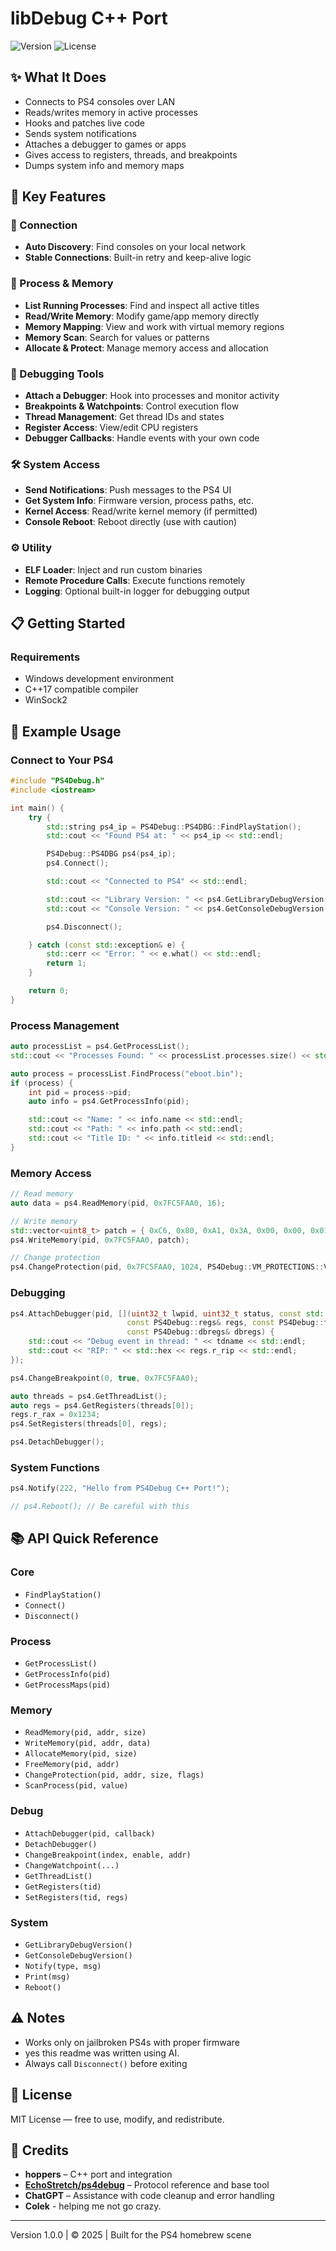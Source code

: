 # libDebug C++ Port

![Version](https://img.shields.io/badge/version-1.0.0-blue.svg)
![License](https://img.shields.io/badge/license-MIT-green.svg)

## ✨ What It Does

- Connects to PS4 consoles over LAN
- Reads/writes memory in active processes
- Hooks and patches live code
- Sends system notifications
- Attaches a debugger to games or apps
- Gives access to registers, threads, and breakpoints
- Dumps system info and memory maps

## 🔧 Key Features

### 🔌 Connection
- **Auto Discovery**: Find consoles on your local network
- **Stable Connections**: Built-in retry and keep-alive logic

### 🧠 Process & Memory
- **List Running Processes**: Find and inspect all active titles
- **Read/Write Memory**: Modify game/app memory directly
- **Memory Mapping**: View and work with virtual memory regions
- **Memory Scan**: Search for values or patterns
- **Allocate & Protect**: Manage memory access and allocation

### 🐞 Debugging Tools
- **Attach a Debugger**: Hook into processes and monitor activity
- **Breakpoints & Watchpoints**: Control execution flow
- **Thread Management**: Get thread IDs and states
- **Register Access**: View/edit CPU registers
- **Debugger Callbacks**: Handle events with your own code

### 🛠 System Access
- **Send Notifications**: Push messages to the PS4 UI
- **Get System Info**: Firmware version, process paths, etc.
- **Kernel Access**: Read/write kernel memory (if permitted)
- **Console Reboot**: Reboot directly (use with caution)

### ⚙️ Utility
- **ELF Loader**: Inject and run custom binaries
- **Remote Procedure Calls**: Execute functions remotely
- **Logging**: Optional built-in logger for debugging output

## 📋 Getting Started

### Requirements
- Windows development environment
- C++17 compatible compiler
- WinSock2

## 🧪 Example Usage

### Connect to Your PS4

```cpp
#include "PS4Debug.h"
#include <iostream>

int main() {
    try {
        std::string ps4_ip = PS4Debug::PS4DBG::FindPlayStation();
        std::cout << "Found PS4 at: " << ps4_ip << std::endl;

        PS4Debug::PS4DBG ps4(ps4_ip);
        ps4.Connect();

        std::cout << "Connected to PS4" << std::endl;

        std::cout << "Library Version: " << ps4.GetLibraryDebugVersion() << std::endl;
        std::cout << "Console Version: " << ps4.GetConsoleDebugVersion() << std::endl;

        ps4.Disconnect();

    } catch (const std::exception& e) {
        std::cerr << "Error: " << e.what() << std::endl;
        return 1;
    }

    return 0;
}
```

### Process Management

```cpp
auto processList = ps4.GetProcessList();
std::cout << "Processes Found: " << processList.processes.size() << std::endl;

auto process = processList.FindProcess("eboot.bin");
if (process) {
    int pid = process->pid;
    auto info = ps4.GetProcessInfo(pid);

    std::cout << "Name: " << info.name << std::endl;
    std::cout << "Path: " << info.path << std::endl;
    std::cout << "Title ID: " << info.titleid << std::endl;
}
```

### Memory Access

```cpp
// Read memory
auto data = ps4.ReadMemory(pid, 0x7FC5FAA0, 16);

// Write memory
std::vector<uint8_t> patch = { 0xC6, 0x80, 0xA1, 0x3A, 0x00, 0x00, 0x01 };
ps4.WriteMemory(pid, 0x7FC5FAA0, patch);

// Change protection
ps4.ChangeProtection(pid, 0x7FC5FAA0, 1024, PS4Debug::VM_PROTECTIONS::VM_PROT_ALL);
```

### Debugging

```cpp
ps4.AttachDebugger(pid, [](uint32_t lwpid, uint32_t status, const std::string& tdname,
                          const PS4Debug::regs& regs, const PS4Debug::fpregs& fpregs,
                          const PS4Debug::dbregs& dbregs) {
    std::cout << "Debug event in thread: " << tdname << std::endl;
    std::cout << "RIP: " << std::hex << regs.r_rip << std::endl;
});

ps4.ChangeBreakpoint(0, true, 0x7FC5FAA0);

auto threads = ps4.GetThreadList();
auto regs = ps4.GetRegisters(threads[0]);
regs.r_rax = 0x1234;
ps4.SetRegisters(threads[0], regs);

ps4.DetachDebugger();
```

### System Functions

```cpp
ps4.Notify(222, "Hello from PS4Debug C++ Port!");

// ps4.Reboot(); // Be careful with this
```

## 📚 API Quick Reference

### Core
- `FindPlayStation()`
- `Connect()`
- `Disconnect()`

### Process
- `GetProcessList()`
- `GetProcessInfo(pid)`
- `GetProcessMaps(pid)`

### Memory
- `ReadMemory(pid, addr, size)`
- `WriteMemory(pid, addr, data)`
- `AllocateMemory(pid, size)`
- `FreeMemory(pid, addr)`
- `ChangeProtection(pid, addr, size, flags)`
- `ScanProcess(pid, value)`

### Debug
- `AttachDebugger(pid, callback)`
- `DetachDebugger()`
- `ChangeBreakpoint(index, enable, addr)`
- `ChangeWatchpoint(...)`
- `GetThreadList()`
- `GetRegisters(tid)`
- `SetRegisters(tid, regs)`

### System
- `GetLibraryDebugVersion()`
- `GetConsoleDebugVersion()`
- `Notify(type, msg)`
- `Print(msg)`
- `Reboot()`

## ⚠️ Notes

- Works only on jailbroken PS4s with proper firmware
- yes this readme was written using AI.
- Always call `Disconnect()` before exiting

## 📄 License

MIT License — free to use, modify, and redistribute.

## 🙌 Credits

- **hoppers** – C++ port and integration
- **[EchoStretch/ps4debug](https://github.com/EchoStretch/ps4debug)** – Protocol reference and base tool
- **ChatGPT** – Assistance with code cleanup and error handling
- **Colek** - helping me not go crazy.

---

Version 1.0.0 | © 2025 | Built for the PS4 homebrew scene
